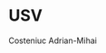 <html>

<head>
  <title>Laborator 7</title>
  <link rel="stylesheet" href="./1.css">
  <script src="./1.js"></script>
</head>

<body>
  <h1>USV</h1>
  <p>Costeniuc Adrian-Mihai</p>
</body>

</html>
